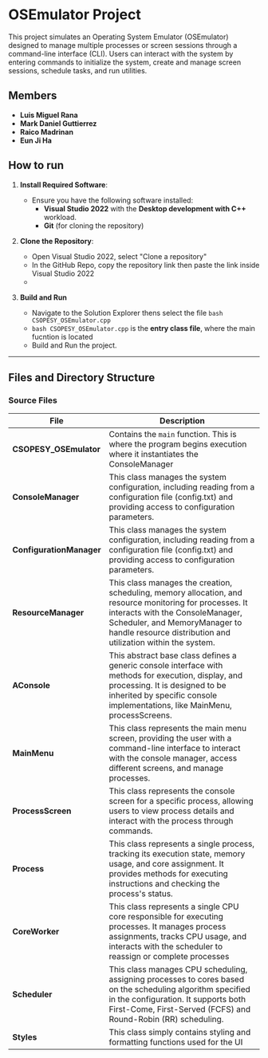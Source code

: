# **OSEmulator Project**

This project simulates an Operating System Emulator (OSEmulator) designed to manage multiple processes or screen sessions through a command-line interface (CLI). Users can interact with the system by entering commands to initialize the system, create and manage screen sessions, schedule tasks, and run utilities.

## **Members**

- **Luis Miguel Rana**
- **Mark Daniel Guttierrez**
- **Raico Madrinan**
- **Eun Ji Ha**

## **How to run** 
1. **Install Required Software**:
   - Ensure you have the following software installed:
     - **Visual Studio 2022** with the **Desktop development with C++** workload.
     - **Git** (for cloning the repository)
      
2. **Clone the Repository**:
   - Open Visual Studio 2022, select "Clone a repository"
   - In the GitHub Repo, copy the repository link then paste the link inside Visual Studio 2022
   - 
3. **Build and Run**
   -   Navigate to the Solution Explorer thens select the file ```bash CSOPESY_OSEmulator.cpp```
   -   ```bash CSOPESY_OSEmulator.cpp``` is the **entry class file**, where the main fucntion is located
   -   Build and Run the project.


---

## **Files and Directory Structure**

### **Source Files**
| File              | Description                                                                                                                                                          |
|-------------------|----------------------------------------------------------------------------------------------------------------------------------------------------------------------|
| **CSOPESY_OSEmulator**| Contains the `main` function. This is where the program begins execution where it instantiates the ConsoleManager   |
| **ConsoleManager**   | This class manages the system configuration, including reading from a configuration file (config.txt) and providing access to configuration parameters.                |
| **ConfigurationManager** | This class manages the system configuration, including reading from a configuration file (config.txt) and providing access to configuration parameters.                   |
| **ResourceManager**| This class manages the creation, scheduling, memory allocation, and resource monitoring for processes. It interacts with the ConsoleManager, Scheduler, and MemoryManager to handle resource distribution and utilization within the system.  |
| **AConsole**| This abstract base class defines a generic console interface with methods for execution, display, and processing. It is designed to be inherited by specific console implementations, like MainMenu, processScreens.   |
| **MainMenu**   | This class represents the main menu screen, providing the user with a command-line interface to interact with the console manager, access different screens, and manage processes.                |
| **ProcessScreen** | This class represents the console screen for a specific process, allowing users to view process details and interact with the process through commands.                   |
| **Process** | This class represents a single process, tracking its execution state, memory usage, and core assignment. It provides methods for executing instructions and checking the process's status.  |
| **CoreWorker**| This class represents a single CPU core responsible for executing processes. It manages process assignments, tracks CPU usage, and interacts with the scheduler to reassign or complete processes   |
| **Scheduler**   | This class manages CPU scheduling, assigning processes to cores based on the scheduling algorithm specified in the configuration. It supports both First-Come, First-Served (FCFS) and Round-Robin (RR) scheduling.                |
| **Styles** | This class simply contains styling and formatting functions used for the UI                   |
